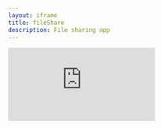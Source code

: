 ```yaml
---
layout: iframe
title: fileShare
description: File sharing app
---
```


<iframe src="https://script.google.com/macros/s/AKfycbypFYGdEAe8meBkq_xSngyGk5qnh6sg6Lbt2pd6G9FiByERhK1f/exec" frameborder="0" allowfullscreen></iframe>
<script>
function otherSignedInStuff(googleUser){}
</script>
